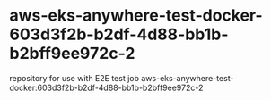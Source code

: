 # aws-eks-anywhere-test-docker-603d3f2b-b2df-4d88-bb1b-b2bff9ee972c-2
repository for use with E2E test job aws-eks-anywhere-test-docker:603d3f2b-b2df-4d88-bb1b-b2bff9ee972c-2
